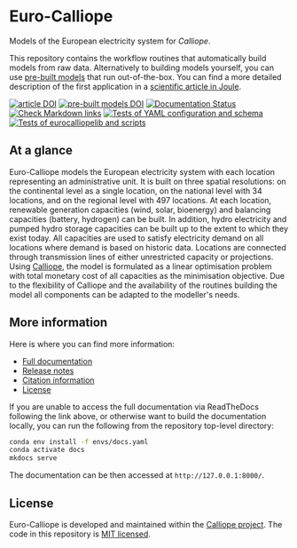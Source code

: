 # Euro-Calliope

Models of the European electricity system for _Calliope_.

This repository contains the workflow routines that automatically build models from raw data. Alternatively to building models yourself, you can use [pre-built models](https://doi.org/10.5281/zenodo.3949553) that run out-of-the-box. You can find a more detailed description of the first application in a [scientific article in Joule](https://doi.org/10.1016/j.joule.2020.07.018).

[![article DOI](https://img.shields.io/badge/article-10.1016/j.joule.2020.07.018-blue)](https://doi.org/10.1016/j.joule.2020.07.018)
[![pre-built models DOI](https://img.shields.io/badge/prebuilts-10.5281%2Fzenodo.3949553-blue)](https://doi.org/10.5281/zenodo.3949553)
[![Documentation Status](https://readthedocs.org/projects/euro-calliope/badge/?version=latest)](https://euro-calliope.readthedocs.io/en/latest/?badge=latest)
[![Check Markdown links](https://github.com/calliope-project/euro-calliope/actions/workflows/externallinks.yaml/badge.svg)](https://github.com/calliope-project/euro-calliope/actions/workflows/externallinks.yaml)
[![Tests of YAML configuration and schema](https://github.com/calliope-project/euro-calliope/actions/workflows/schemavalidation.yaml/badge.svg)](https://github.com/calliope-project/euro-calliope/actions/workflows/schemavalidation.yaml)
[![Tests of eurocalliopelib and scripts](https://github.com/calliope-project/euro-calliope/actions/workflows/pythonpackage.yaml/badge.svg)](https://github.com/calliope-project/euro-calliope/actions/workflows/pythonpackage.yaml)

## At a glance

Euro-Calliope models the European electricity system with each location representing an administrative unit. It is built on three spatial resolutions: on the continental level as a single location, on the national level with 34 locations, and on the regional level with 497 locations. At each location, renewable generation capacities (wind, solar, bioenergy) and balancing capacities (battery, hydrogen) can be built. In addition, hydro electricity and pumped hydro storage capacities can be built up to the extent to which they exist today. All capacities are used to satisfy electricity demand on all locations where demand is based on historic data. Locations are connected through transmission lines of either unrestricted capacity or projections. Using [Calliope](https://www.callio.pe), the model is formulated as a linear optimisation problem with total monetary cost of all capacities as the minimisation objective. Due to the flexibility of Calliope and the availability of the routines building the model all components can be adapted to the modeller's needs.

## More information

Here is where you can find more information:

* [Full documentation](https://euro-calliope.readthedocs.io/)
* [Release notes](./docs/about/changelog.md)
* [Citation information](./docs/about/citation.md)
* [License](./LICENSE.md)

If you are unable to access the full documentation via ReadTheDocs following the link above, or otherwise want to build the documentation locally, you can run the following from the repository top-level directory:


```bash
conda env install -f envs/docs.yaml
conda activate docs
mkdocs serve
```

The documentation can be then accessed at `http://127.0.0.1:8000/`.
## License

Euro-Calliope is developed and maintained within the [Calliope project](https://www.callio.pe). The code in this repository is [MIT licensed](./LICENSE.md).
